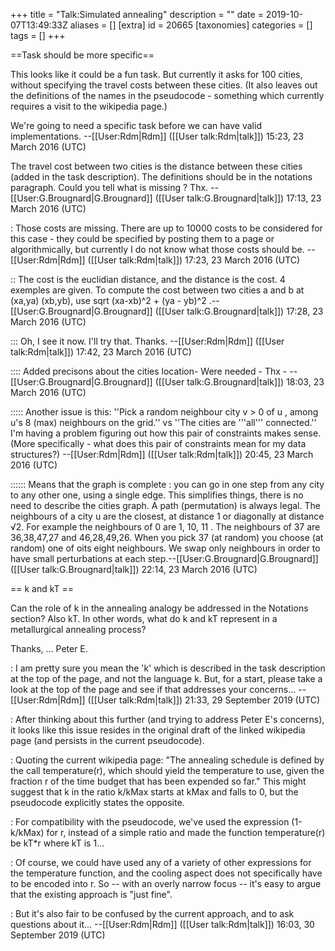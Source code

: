 +++
title = "Talk:Simulated annealing"
description = ""
date = 2019-10-07T13:49:33Z
aliases = []
[extra]
id = 20665
[taxonomies]
categories = []
tags = []
+++

==Task should be more specific==

This looks like it could be a fun task. But currently it asks for 100 cities, without specifying the travel costs between these cities. (It also leaves out the definitions of the names in the pseudocode - something which currently requires a visit to the wikipedia page.)

We're going to need a specific task before we can have valid implementations. --[[User:Rdm|Rdm]] ([[User talk:Rdm|talk]]) 15:23, 23 March 2016 (UTC)

The travel cost between two cities is the distance between these cities (added in the task description).
The definitions should be in the notations paragraph. Could you tell what is missing ? Thx.
--[[User:G.Brougnard|G.Brougnard]] ([[User talk:G.Brougnard|talk]]) 17:13, 23 March 2016 (UTC)

: Those costs are missing. There are up to 10000 costs to be considered for this case - they could be specified by posting them to a page or algorithmically, but currently I do not know what those costs should be. --[[User:Rdm|Rdm]] ([[User talk:Rdm|talk]]) 17:23, 23 March 2016 (UTC)

:: The cost is the euclidian distance, and the distance is the cost. 4 exemples are given. To compute the cost between two cities a and b at (xa,ya) (xb,yb), use sqrt (xa-xb)^2 + (ya - yb)^2 .--[[User:G.Brougnard|G.Brougnard]] ([[User talk:G.Brougnard|talk]]) 17:28, 23 March 2016 (UTC)

::: Oh, I see it now. I'll try that. Thanks. --[[User:Rdm|Rdm]] ([[User talk:Rdm|talk]]) 17:42, 23 March 2016 (UTC)

:::: Added precisons about the cities location- Were needed - Thx - --[[User:G.Brougnard|G.Brougnard]] ([[User talk:G.Brougnard|talk]]) 18:03, 23 March 2016 (UTC)

::::: Another issue is this: ''Pick a random neighbour city v > 0 of u , among u's 8 (max) neighbours on the grid.'' vs ''The cities are '''all''' connected.'' I'm having a problem figuring out how this pair of constraints makes sense. (More specifically - what does this pair of constraints mean for my data structures?) --[[User:Rdm|Rdm]] ([[User talk:Rdm|talk]]) 20:45, 23 March 2016 (UTC)

:::::: Means that the graph is complete : you can go in one step from any city to any other one, using a single edge. This simplifies things, there is no need to describe the cities graph. A path (permutation) is always legal. The neighbours of a city  u are the closest, at distance 1 or diagonally at distance √2. For example the neighbours of 0 are 1, 10, 11 . The neighbours of 37 are 36,38,47,27 and 46,28,49,26. When you pick 37 (at random) you choose (at random) one of oits eight neighbours.  We swap only neighbours in order to have small perturbations at each step.--[[User:G.Brougnard|G.Brougnard]] ([[User talk:G.Brougnard|talk]]) 22:14, 23 March 2016 (UTC)

== k and kT ==

Can the role of k in the annealing analogy be addressed in the Notations section?  Also kT. In other words, 
what do k and kT represent in a metallurgical annealing process?

Thanks,         ... Peter E.

: I am pretty sure you mean the 'k' which is described in the task description at the top of the page, and not the language k. But, for a start, please take a look at the top of the page and see if that addresses your concerns... --[[User:Rdm|Rdm]] ([[User talk:Rdm|talk]]) 21:33, 29 September 2019 (UTC)

: After thinking about this further (and trying to address Peter E's concerns), it looks like this issue resides in the original draft of the linked wikipedia page (and persists in the current pseudocode).

: Quoting the current wikipedia page: "The annealing schedule is defined by the call temperature(r), which should yield the temperature to use, given the fraction r of the time budget that has been expended so far." This might suggest that k in the ratio k/kMax starts at kMax and falls to 0, but the pseudocode explicitly states the opposite. 

: For compatibility with the pseudocode, we've used the expression (1-k/kMax) for r, instead of a simple ratio and made the function temperature(r) be kT*r where kT is 1...

: Of course, we could have used any of a variety of other expressions for the temperature function, and the cooling aspect does not specifically have to be encoded into r. So -- with an overly narrow focus -- it's easy to argue that the existing approach is "just fine".

: But it's also fair to be confused by the current approach, and to ask questions about it... --[[User:Rdm|Rdm]] ([[User talk:Rdm|talk]]) 16:03, 30 September 2019 (UTC)
